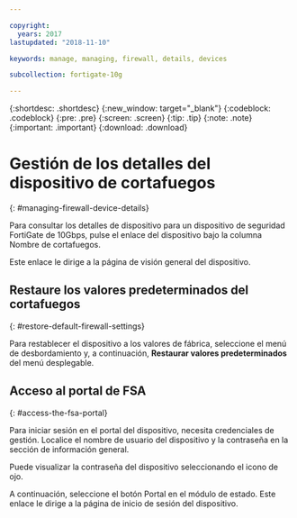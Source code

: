 ```yaml
---

copyright:
  years: 2017
lastupdated: "2018-11-10"

keywords: manage, managing, firewall, details, devices

subcollection: fortigate-10g

---
```


{:shortdesc: .shortdesc}
{:new_window: target="_blank"}
{:codeblock: .codeblock}
{:pre: .pre}
{:screen: .screen}
{:tip: .tip}
{:note: .note}
{:important: .important}
{:download: .download}

# Gestión de los detalles del dispositivo de cortafuegos
{: #managing-firewall-device-details}

Para consultar los detalles de dispositivo para un dispositivo de seguridad FortiGate de 10Gbps, pulse el enlace del dispositivo bajo la columna Nombre de cortafuegos.

Este enlace le dirige a la página de visión general del dispositivo.

## Restaure los valores predeterminados del cortafuegos
{: #restore-default-firewall-settings}

Para restablecer el dispositivo a los valores de fábrica, seleccione el menú de desbordamiento y, a continuación, **Restaurar valores predeterminados** del menú desplegable.

## Acceso al portal de FSA
{: #access-the-fsa-portal}

Para iniciar sesión en el portal del dispositivo, necesita credenciales de gestión. Localice el nombre de usuario del dispositivo y la contraseña en la sección de información general.

Puede visualizar la contraseña del dispositivo seleccionando el icono de ojo.

A continuación, seleccione el botón Portal en el módulo de estado. Este enlace le dirige a la página de inicio de sesión del dispositivo.
